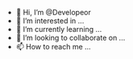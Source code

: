 - 👋 Hi, I’m @Developeor
- 👀 I’m interested in ...
- 🌱 I’m currently learning ...
- 💞️ I’m looking to collaborate on ...
- 📫 How to reach me ...

<!---
Developeor/Developeor is a ✨ special ✨ repository because its `README.md` (this file) appears on your GitHub profile.
You can click the Preview link to take a look at your changes.
--->
